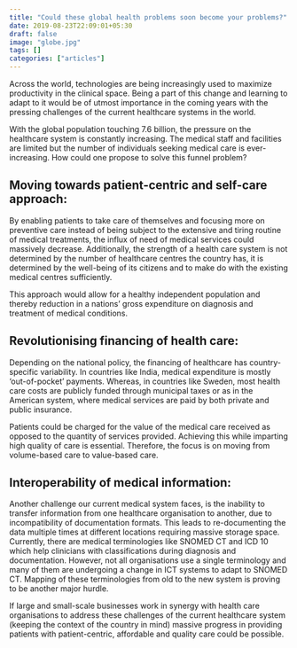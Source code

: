 ```yaml
---
title: "Could these global health problems soon become your problems?"
date: 2019-08-23T22:09:01+05:30
draft: false
image: "globe.jpg"
tags: []
categories: ["articles"]
---
```


Across the world, technologies are being increasingly used to maximize productivity in the clinical space. Being a part of this change and learning to adapt to it would be of utmost importance in the coming years with the pressing challenges of the current healthcare systems in the world. 

With the global population touching 7.6 billion, the pressure on the healthcare system is constantly increasing. The medical staff and facilities are limited but the number of individuals seeking medical care is ever-increasing. How could one propose to solve this funnel problem?

## Moving towards patient-centric and self-care approach:

By enabling patients to take care of themselves and focusing more on preventive care instead of being subject to the extensive and tiring routine of medical treatments, the influx of need of medical services could massively decrease. Additionally, the strength of a health care system is not determined by the number of healthcare centres the country has, it is determined by the well-being of its citizens and to make do with the existing medical centres sufficiently.

This approach would allow for a healthy independent population and thereby reduction in a nations’ gross expenditure on diagnosis and treatment of medical conditions.

## Revolutionising financing of health care:

Depending on the national policy, the financing of healthcare has country-specific variability. In countries like India, medical expenditure is mostly ‘out-of-pocket’ payments. Whereas, in countries like Sweden, most health care costs are publicly funded through municipal taxes or as in the American system, where medical services are paid by both private and public insurance.

Patients could be charged for the value of the medical care received as opposed to the quantity of services provided. Achieving this while imparting high quality of care is essential. Therefore, the focus is on moving from volume-based care to value-based care.

## Interoperability of medical information:

Another challenge our current medical system faces, is the inability to transfer information from one healthcare organisation to another, due to incompatibility of documentation formats. This leads to re-documenting the data multiple times at different locations requiring massive storage space. Currently, there are medical terminologies like SNOMED CT and ICD 10 which help clinicians with classifications during diagnosis and documentation. However, not all organisations use a single terminology and many of them are undergoing a change in ICT systems to adapt to SNOMED CT. Mapping of these terminologies from old to the new system is proving to be another major hurdle.

If large and small-scale businesses work in synergy with health care organisations to address these challenges of the current healthcare system (keeping the context of the country in mind) massive progress in providing patients with patient-centric, affordable and quality care could be possible.
